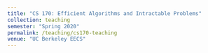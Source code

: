 ```yaml
---
title: "CS 170: Efficient Algorithms and Intractable Problems"
collection: teaching
semester: "Spring 2020"
permalink: /teaching/cs170-teaching
venue: "UC Berkeley EECS"
---
```

